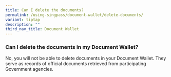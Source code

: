 ```yaml
---
title: Can I delete the documents?
permalink: /using-singpass/document-wallet/delete-documents/
variant: tiptap
description: ""
third_nav_title: Document Wallet
---
```

<h3>Can I delete the documents in my Document Wallet?</h3>
<p>No, you will not be able to delete documents in your Document Wallet.
They serve as records of official documents retrieved from participating
Government agencies.</p>